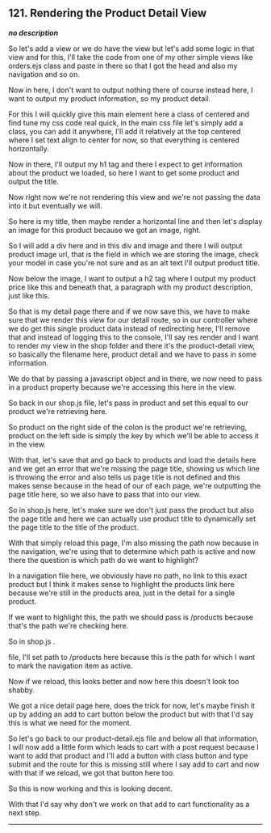 ## 121. Rendering the Product Detail View

<strong><em>no description</em></strong>

So let's add a view or we do have the view but let's add some logic in that view
and for this, I'll take the code from one of my other simple views like
orders.ejs class and paste in there so that I got the head and also my
navigation and so on. 

Now in here, I don't want to output nothing there of course instead here, I want
to output my product information, so my product detail. 

For this I will quickly give this main element here a class of centered and find
tune my css code real quick, in the main css file let's simply add a class, you
can add it anywhere, I'll add it relatively at the top centered where I set text
align to center for now, so that everything is centered horizontally. 

Now in there, I'll output my h1 tag and there I expect to get information about
the product we loaded, so here I want to get some product and output the title. 

Now right now we're not rendering this view and we're not passing the data into
it but eventually we will. 

So here is my title, then maybe render a horizontal line and then let's display
an image for this product because we got an image, right. 

So I will add a div here and in this div and image and there I will output
product image url, that is the field in which we are storing the image, check
your model in case you're not sure and as an alt text I'll output product title.


Now below the image, I want to output a h2 tag where I output my product price
like this and beneath that, a paragraph with my product description, just like
this. 

So that is my detail page there and if we now save this, we have to make sure
that we render this view for our detail route, so in our controller where we do
get this single product data instead of redirecting here, I'll remove that and
instead of logging this to the console, I'll say res render and I want to render
my view in the shop folder and there it's the product-detail view, so basically
the filename here, product detail and we have to pass in some information. 

We do that by passing a javascript object and in there, we now need to pass in a
product property because we're accessing this here in the view. 

So back in our shop.js file, let's pass in product and set this equal to our
product we're retrieving here. 

So product on the right side of the colon is the product we're retrieving,
product on the left side is simply the key by which we'll be able to access it
in the view. 

With that, let's save that and go back to products and load the details here and
we get an error that we're missing the page title, showing us which line is
throwing the error and also tells us page title is not defined and this makes
sense because in the head of our of each page, we're outputting the page title
here, so we also have to pass that into our view. 

So in shop.js here, let's make sure we don't just pass the product but also the
page title and here we can actually use product title to dynamically set the
page title to the title of the product. 

With that simply reload this page, I'm also missing the path now because in the
navigation, we're using that to determine which path is active and now there the
question is which path do we want to highlight? 

In a navigation file here, we obviously have no path, no link to this exact
product but I think it makes sense to highlight the products link here because
we're still in the products area, just in the detail for a single product. 

If we want to highlight this, the path we should pass is /products because
that's the path we're checking here. 

So in shop.js . 

file, I'll set path to /products here because this is the path for which I want
to mark the navigation item as active. 

Now if we reload, this looks better and now here this doesn't look too shabby. 

We got a nice detail page here, does the trick for now, let's maybe finish it up
by adding an add to cart button below the product but with that I'd say this is
what we need for the moment. 

So let's go back to our product-detail.ejs file and below all that information,
I will now add a little form which leads to cart with a post request because I
want to add that product and I'll add a button with class button and type submit
and the route for this is missing still where I say add to cart and now with
that if we reload, we got that button here too. 

So this is now working and this is looking decent. 

With that I'd say why don't we work on that add to cart functionality as a next
step. 

---
